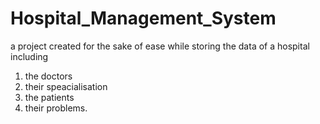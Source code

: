 # Hospital_Management_System
a project created for the sake of ease while storing the data of a hospital including
1. the doctors
2. their speacialisation
3. the patients
4. their problems.
